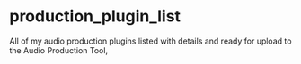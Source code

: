 # production_plugin_list
All of my audio production plugins listed with details and ready for upload to the Audio Production Tool,
